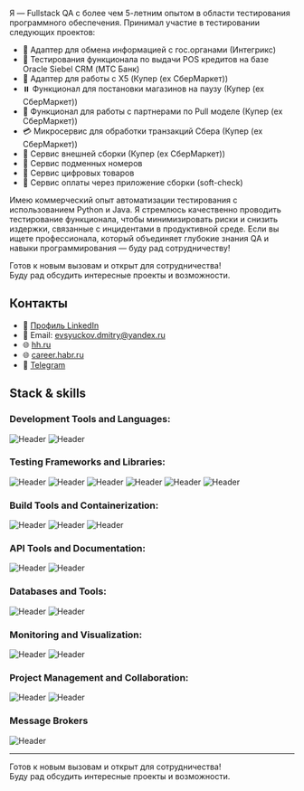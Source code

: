 
Я — Fullstack QA с более чем 5-летним опытом в области тестирования программного обеспечения.
Принимал участие в тестировании следующих проектов:
- 🔄 Адаптер для обмена информацией с гос.органами (Интегрикс)
- 🏦 Тестирования функционала по выдачи POS кредитов на базе Oracle Siebel CRM (МТС Банк)
- 🔄 Адаптер для работы c X5 (Купер (ex СберМаркет))
- ⏸️ Функционал для постановки магазинов на паузу (Купер (ex СберМаркет))
- 🤝 Функционал для работы с партнерами по Pull моделе (Купер (ex СберМаркет))
- 💳 Микросервис для обработки транзакций Сбера (Купер (ex СберМаркет))
- 🚀 Сервис внешней сборки (Купер (ex СберМаркет))
- 🔢 Сервис подменных номеров
- 🛒 Сервис цифровых товаров
- 💸 Сервис оплаты через приложение сборки (soft-check)

Имею коммерческий опыт автоматизации тестирования с использованием Python и Java.
Я стремлюсь качественно проводить тестирование функционала, чтобы минимизировать риски и снизить издержки, связанные с инцидентами в продуктивной среде.
Если вы ищете профессионала, который объединяет глубокие знания QA и навыки программирования — буду рад сотрудничеству!

Готов к новым вызовам и открыт для сотрудничества!  
Буду рад обсудить интересные проекты и возможности.

## Контакты
- 🔗 [Профиль LinkedIn](https://www.linkedin.com/in/дмитрий-евсюков-qa)
- 📧 Email: evsyuckov.dmitry@yandex.ru
- 🌐 [hh.ru](https://volgograd.hh.ru/resume/7f783bfdff0f1f18850039ed1f384e4f6b7866)
- 🌐 [career.habr.ru](https://career.habr.com/evsdm1994)
- 💬 [Telegram](https://t.me/evsdm1994) 

## Stack & skills
 
### Development Tools and Languages:

![Header](https://img.shields.io/badge/Java-090909?style=for-the-badge&logo=intellijidea&logoColor=f7f7f7)
![Header](https://img.shields.io/badge/Python-090909?style=for-the-badge&logo=python&logoColor=3776AB)

### Testing Frameworks and Libraries:
![Header](https://img.shields.io/badge/selenium-090909?style=for-the-badge&logo=selenium&logoColor=43B02A) 
![Header](https://img.shields.io/badge/pytest-090909?style=for-the-badge&logo=pytest&logoColor=3776AB)
![Header](https://img.shields.io/badge/RESTAssured-090909?style=for-the-badge&logo=buymeacoffee&logoColor=orange) 
![Header](https://img.shields.io/badge/Allure-090909?style=for-the-badge&logo=testrail&logoColor=pink)
![Header](https://img.shields.io/badge/TestNG-%236d4c41?logo=testng&logoColor=white)
![Header](https://img.shields.io/badge/JUnit%204-%2325a162?logo=junit4&logoColor=white)

### Build Tools and Containerization:
![Header](https://img.shields.io/badge/Gradle-090909?style=for-the-badge&logo=gradle&logoColor=0099FF)
![Header](https://img.shields.io/badge/Maven-red?logo=apache-maven&logoColor=white)
![Header](https://img.shields.io/badge/Jenkins-090909?style=for-the-badge&logo=jenkins&logoColor=0099FF)

### API Tools and Documentation:
![Header](https://img.shields.io/badge/Postman-090909?style=for-the-badge&logo=postman&logoColor=f76935)
![Header](https://img.shields.io/badge/Swagger-090909?style=for-the-badge&logo=swagger&logoColor=7ede2b)

### Databases and Tools:
![Header](https://img.shields.io/badge/MySQL-090909?style=for-the-badge&logo=mysql&logoColor=00618a)
![Header](https://img.shields.io/badge/PostgreSQL-%23336791?logo=postgresql&logoColor=white)

### Monitoring and Visualization:
![Header](https://img.shields.io/badge/Grafana-090909?style=for-the-badge&logo=grafana&logoColor=F46800)
![Header](https://img.shields.io/badge/Kibana-090909?style=for-the-badge&logo=kibana&logoColor=005571)

### Project Management and Collaboration:
![Header](https://img.shields.io/badge/Jira-090909?style=for-the-badge&logo=jira&logoColor=136be1)
![Header](https://img.shields.io/badge/Confluence-090909?style=for-the-badge&logo=confluence&logoColor=136be1)

### Message Brokers
![Header](https://img.shields.io/badge/Apache%20Kafka-%231572B6?logo=apache-kafka&logoColor=white)

---

Готов к новым вызовам и открыт для сотрудничества!  
Буду рад обсудить интересные проекты и возможности.
